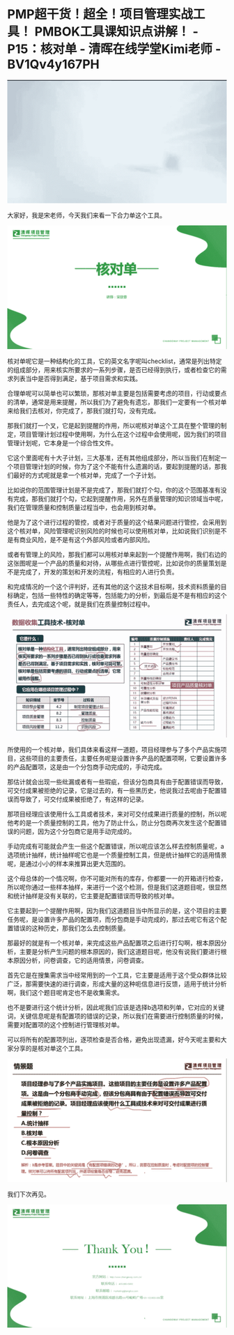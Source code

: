 # PMP超干货！超全！项目管理实战工具！ PMBOK工具课知识点讲解！ - P15：核对单 - 清晖在线学堂Kimi老师 - BV1Qv4y167PH

![](img/2d77731d022ca72b860919bdd5484ccc_0.png)

大家好，我是宋老师，今天我们来看一下合力单这个工具。

![](img/2d77731d022ca72b860919bdd5484ccc_2.png)

核对单呢它是一种结构化的工具，它的英文名字呢叫checklist，通常是列出特定的组成部分，用来核实所要求的一系列步骤，是否已经得到执行，或者检查它的需求列表当中是否得到满足，基于项目需求和实践。

合理单呢可以简单也可以繁琐，那核对单主要是包括需要考虑的项目，行动或要点的清单，通常是用来提醒，所以我们为了避免有遗忘，那我们一定要有一个核对单来给我们去核对，你完成了，那我们就打勾，没有完成。

那我们就打一个叉，它是起到提醒的作用，所以呢核对单这个工具在整个管理的制定，项目管理计划过程中使用啊，为什么在这个过程中会使用呢，因为我们的项目管理计划呢，它本身是一个综合性文件。

它这个里面呢有十大子计划，三大基准，还有其他组成部分，所以当我们在制定一个项目管理计划的时候，你为了这个不能有什么遗漏的话，要起到提醒的话，那我们最好的方式呢就是拿一个核对单，完成了一个子计划。

比如说你的范围管理计划是不是完成了，那我们就打个勾，你的这个范围基准有没有完成，那我们就打个勾，它起到提醒作用，另外在质量管理的知识领域当中呢，我们在管理质量和控制质量过程当中，也会用到核对单。

他是为了这个进行过程的管控，或者对于质量的这个结果问题进行管控，会采用到这个核对单，风险管理呢识别风险的时候也可以使用核对单，比如说我们识别是不是有商业风险，是不是有这个外部风险或者内部风险。

或者有管理上的风险，那我们都可以用核对单来起到一个提醒作用啊，我们右边的这张图呢是一个产品的质量和对待，从哪些点进行管控呢，比如说你的质量策划是不是完成了，开发的策划和开发的流程，有相应的人进行负责。

和完成情况的一个这个评判好，还有其他的这个这技术目标啊，技术资料质量的目标确定，包括一些特性的确定等等，包括能力的分析，到最后是不是有相应的这个责任人，去完成这个呢，就是我们在质量控制过程中。



![](img/2d77731d022ca72b860919bdd5484ccc_4.png)

所使用的一个核对单，我们具体来看这样一道题，项目经理参与了多个产品实施项目，这些项目的主要责任，主要任务呢是设置许多产品的配置项啊，它要设置许多的产品配置项，这是由一个分包商手动完成的，手动完成。

那估计就会出现一些纰漏或者有一些瑕疵，但该分包商具有由于配置错误而导致，可交付成果被拒绝的记录，它是过去的，有一些黑历史，他说我过去呢由于配置错误而导致了，可交付成果被拒绝了，有这样的记录。

那项目经理应该使用什么工具或者技术，来对可交付成果进行质量的控制，所以呢他考的是一个质量控制的工具，他为了防止什么，防止分包商再次发生这个配置错误的问题，因为这个分包商它是用手动完成的。

手动完成有可能就会产生一些这个配置错误，所以呢应该怎么样去控制质量呢，a选项统计抽样，统计抽样呢它也是一个质量控制工具，但是统计抽样它的适用情景呢，是通过小小的样本来推算出更大范围的。

这个母总体的一个情况啊，你不可能对所有的库存，你都要一一的开箱进行检查，所以呢你通过一些样本抽样，来进行一个这个检测，但是我们这道题目呢，很显然和统计抽样是没有关联的，它主要是配置错误而导致的核对单。

它主要起到一个提醒作用啊，因为我们这道题目当中所显示的是，这个项目的主要任务呢，是设置许多产品的配置项，而分包商是手动完成的，那过去呢它有这个配置错误的这种历史，那我们怎么去控制质量。

那最好的就是有一个核对单，来完成这些产品配置项之后进行打勾啊，根本原因分析，主要是分析产生问题的根本原因的，我们这道题目呢，他没有说我们要进行根本原因分析，问卷调查，它的适用情景，问卷调查。

首先它是在搜集需求当中经常用到的一个工具，它主要是适用于这个受众群体比较广泛，那需要快速的进行调查，形成大量的这种呃信息进行反馈，适用于统计分析啊，我们这个题目呢肯定也不是收集需求。

也不是要进行这个统计分析，因此呢我们应该是选择b选项和列单，它对应的关键词，关键信息呢是有配置项的错误的记录，所以我们在需要进行控制质量的时候，需要对配置项的这个控制进行管理核对单。

可以将所有的配置项列出，逐项检查是否合格，避免出现遗漏，好今天呢主要和大家分享的是核对单这个工具。

![](img/2d77731d022ca72b860919bdd5484ccc_6.png)

我们下次再见。

![](img/2d77731d022ca72b860919bdd5484ccc_8.png)